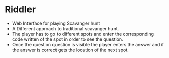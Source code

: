 # Riddler
* Web Interface for playing Scavanger hunt   
* A Different approach to traditional scavanger hunt.  
* The player has to go to different spots and enter the corresponding code written of the spot in order to see the question.  
* Once the question question is visible the player enters the answer and if the answer is correct gets the location of the next spot.
